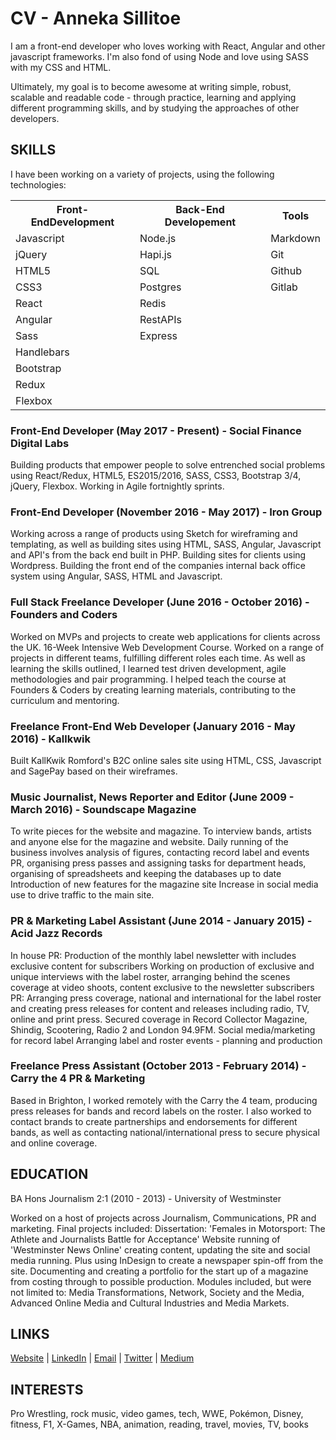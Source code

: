 # CV - Anneka Sillitoe

I am a front-end developer who loves working with React, Angular and other javascript frameworks. I'm also fond of using Node and love using SASS with my CSS and HTML.

Ultimately, my goal is to become awesome at writing simple, robust, scalable and readable code - through practice, learning and applying different programming skills, and by studying the approaches of other developers.


## SKILLS

I have been working on a variety of projects, using the following technologies:

<table>
<tr>
<th>Front-EndDevelopment</th>
<th>Back-End Developement</th>
<th>Tools</th>
</tr>

<tr>
<td>Javascript</td>
<td>Node.js</td>
<td>Markdown</td>
</tr>

<tr>
<td>jQuery</td>
<td>Hapi.js</td>
<td>Git</td>
</tr>

<tr>
<td>HTML5</td>
<td>SQL</td>
<td>Github</td>
</tr>

<tr>
<td>CSS3</td>
<td>Postgres</td>
<td>Gitlab</td>
</tr>

<tr>
<td>React</td>
<td>Redis</td>
</tr>

<tr>
<td>Angular</td>
<td>RestAPIs</td>
</tr>

<tr>
<td>Sass</td>
<td>Express</td>
</tr>

<tr>
<td>Handlebars</td>
</tr>

<tr>
<td>Bootstrap</td>
</tr>

<tr>
<td>Redux</td>
</tr>

<tr>
<td>Flexbox</td>
</tr>
</table>

### Front-End Developer (May 2017 - Present) - Social Finance Digital Labs

Building products that empower people to solve entrenched social problems using React/Redux, HTML5, ES2015/2016, SASS, CSS3, Bootstrap 3/4, jQuery, Flexbox.
Working in Agile fortnightly sprints.

### Front-End Developer (November 2016 - May 2017) - Iron Group

Working across a range of products using Sketch for wireframing and templating, as well as building sites using HTML, SASS, Angular, Javascript and API's from the back end built in PHP.
Building sites for clients using Wordpress.
Building the front end of the companies internal back office system using Angular, SASS, HTML and Javascript.

### Full Stack Freelance Developer (June 2016 - October 2016) - Founders and Coders

Worked on MVPs and projects to create web applications for clients across the UK.
16-Week Intensive Web Development Course.
Worked on a range of projects in different teams, fulfilling different roles each time.
As well as learning the skills outlined, I learned test driven development, agile methodologies and pair programming.
I helped teach the course at Founders & Coders by creating learning materials, contributing to the curriculum and mentoring.

### Freelance Front-End Web Developer (January 2016 - May 2016) - Kallkwik

Built KallKwik Romford's B2C online sales site using HTML, CSS, Javascript and SagePay based on their wireframes.

### Music Journalist, News Reporter and Editor (June 2009 - March 2016) - Soundscape Magazine

To write pieces for the website and magazine.
To interview bands, artists and anyone else for the magazine and website.
Daily running of the business involves analysis of figures, contacting record label and events PR, organising press passes and assigning tasks for department heads, organising of spreadsheets and keeping the databases up to date
Introduction of new features for the magazine site
Increase in social media use to drive traffic to the main site.

### PR & Marketing Label Assistant (June 2014 - January 2015) - Acid Jazz Records

In house PR: Production of the monthly label newsletter with includes exclusive content for subscribers
Working on production of exclusive and unique interviews with the label roster, arranging behind the scenes coverage at video shoots, content exclusive to the newsletter subscribers
PR: Arranging press coverage, national and international for the label roster and creating press releases for content and releases including radio, TV, online and print press. Secured coverage in Record Collector Magazine, Shindig, Scootering, Radio 2 and London 94.9FM.
Social media/marketing for record label
Arranging label and roster events - planning and production

### Freelance Press Assistant (October 2013 - February 2014) - Carry the 4 PR & Marketing

Based in Brighton, I worked remotely with the Carry the 4 team, producing press releases for bands and record labels on the roster.
I also worked to contact brands to create partnerships and endorsements for different bands, as well as contacting national/international press to secure physical and online coverage. 

## EDUCATION

BA Hons Journalism 2:1 (2010 - 2013) - University of Westminster

Worked on a host of projects across Journalism, Communications, PR and marketing.
Final projects included:
Dissertation: 'Females in Motorsport: The Athlete and Journalists Battle for Acceptance'
Website running of 'Westminster News Online' creating content, updating the site and social media running. Plus using InDesign to create a newspaper spin-off from the site.
Documenting and creating a portfolio for the start up of a magazine from costing through to possible production.
Modules included, but were not limited to: Media Transformations, Network, Society and the Media, Advanced Online Media and Cultural Industries and Media Markets.

## LINKS

[Website](https://annekasillitoe.github.io) | [LinkedIn](https://uk.linkedin.com/in/annekasillitoe) | [Email](mailto:annekasillitoe@gmail.com) | [Twitter](https://twitter.com/annekasillitoe) | [Medium](https://medium.com/@annekasillitoe)

## INTERESTS

Pro Wrestling, rock music, video games, tech, WWE, Pokémon, Disney, fitness, F1, X-Games, NBA, animation, reading, travel, movies, TV, books
